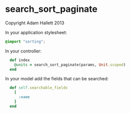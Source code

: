 search_sort_paginate
====================

Copyright Adam Hallett 2013


In your application stylesheet:

```scss
@import "sorting";
```

In your controller:

```ruby
  def index
    @units = search_sort_paginate(params, Unit.scoped)
  end
```

In your model add the fields that can be searched:

```ruby
  def self.searchable_fields
    [ 
      :name 
    ] 
  end
```